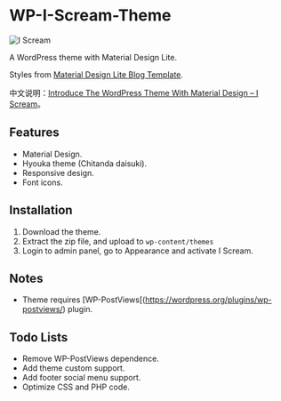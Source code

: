 # WP-I-Scream-Theme

![I Scream](https://i.imgur.com/yi61HxN.png)

A WordPress theme with Material Design Lite.

Styles from [Material Design Lite Blog Template](http://www.getmdl.io/templates/blog/index.html).

中文说明：[Introduce The WordPress Theme With Material Design – I Scream](https://simod.org/wordpress-theme-i-scream/)。

## Features

*  Material Design.
*  Hyouka theme (Chitanda daisuki).
*  Responsive design.
*  Font icons.

## Installation

1.  Download the theme.
2.  Extract the zip file, and upload to <code>wp-content/themes</code>
3.  Login to admin panel, go to Appearance and activate I Scream.

## Notes

*  Theme requires [WP-PostViews[(https://wordpress.org/plugins/wp-postviews/) plugin.

## Todo Lists

*  Remove WP-PostViews dependence.
*  Add theme custom support.
*  Add footer social menu support.
*  Optimize CSS and PHP code.
